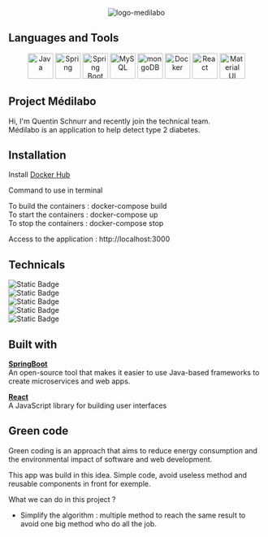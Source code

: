 <p></p>
<p align="center"><img src="https://i.ibb.co/7b0pN3C/logo-medilabo.jpg" alt="logo-medilabo" border="0"></p>

## Languages and Tools
<div align="center">
<img width="50" src="https://user-images.githubusercontent.com/25181517/117201156-9a724800-adec-11eb-9a9d-3cd0f67da4bc.png" alt="Java" title="Java"/>
	<img width="50" src="https://user-images.githubusercontent.com/25181517/117201470-f6d56780-adec-11eb-8f7c-e70e376cfd07.png" alt="Spring" title="Spring"/>
	<img width="50" src="https://user-images.githubusercontent.com/25181517/183891303-41f257f8-6b3d-487c-aa56-c497b880d0fb.png" alt="Spring Boot" title="Spring Boot"/>
	<img width="50" src="https://user-images.githubusercontent.com/25181517/183896128-ec99105a-ec1a-4d85-b08b-1aa1620b2046.png" alt="MySQL" title="MySQL"/>
<img width="50" src="https://user-images.githubusercontent.com/25181517/182884177-d48a8579-2cd0-447a-b9a6-ffc7cb02560e.png" alt="mongoDB" title="mongoDB"/>
<img width="50" src="https://user-images.githubusercontent.com/25181517/117207330-263ba280-adf4-11eb-9b97-0ac5b40bc3be.png" alt="Docker" title="Docker"/>
<img width="50" src="https://user-images.githubusercontent.com/25181517/183897015-94a058a6-b86e-4e42-a37f-bf92061753e5.png" alt="React" title="React"/>
<img width="50" src="https://user-images.githubusercontent.com/25181517/189716630-fe6c084c-6c66-43af-aa49-64c8aea4a5c2.png" alt="Material UI" title="Material UI"/>
</div>


## Project Médilabo
Hi, I'm Quentin Schnurr and recently join the technical team.  
Médilabo is an application to help detect type 2 diabetes.


## Installation

Install <a href="https://hub.docker.com/">Docker Hub </a>

Command to use in terminal  
  
To build the containers : docker-compose build    
To start the containers : docker-compose up   
To stop the containers : docker-compose stop   

Access to the application : http://localhost:3000


## Technicals
![Static Badge](https://img.shields.io/badge/v.21.0.1-1?style=flat&label=Jdk&color=%236AAC3C&cacheSeconds=https%3A%2F%2Fspring.io%2Fprojects%2Fspring-boot%2F)  
![Static Badge](https://img.shields.io/badge/v.3.1.5-1?style=flat&label=SpringBoot&color=%236AAC3C&cacheSeconds=https%3A%2F%2Fspring.io%2Fprojects%2Fspring-boot%2F)  
![Static Badge](https://img.shields.io/badge/v.3.9.6-1?style=flat&label=Maven&color=%236AAC3C&cacheSeconds=https%3A%2F%2Fspring.io%2Fprojects%2Fspring-boot%2F)  
![Static Badge](https://img.shields.io/badge/v.18.2.0-1?style=flat&label=React&color=%236AAC3C&cacheSeconds=https%3A%2F%2Fspring.io%2Fprojects%2Fspring-boot%2F)  
![Static Badge](https://img.shields.io/badge/v.4.25.2-1?style=flat&label=Docker&color=%236AAC3C&cacheSeconds=https%3A%2F%2Fspring.io%2Fprojects%2Fspring-boot%2F) 


## Built with

**[SpringBoot](https://spring.io/projects/spring-boot/)**  
An open-source tool that makes it easier to use Java-based frameworks to create microservices and web apps.

**[React](https://react.dev/)**  
A JavaScript library for building user interfaces

## Green code 

Green coding is an approach that aims to reduce energy consumption and the environmental impact of software and web development.

This app was build in this idea. Simple code, avoid useless method and reusable components in front for exemple.

What we can do in this project ? 

- Simplify the algorithm : multiple method to reach the same result to avoid one big method who do all the job.
